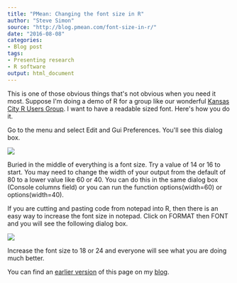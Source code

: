 ```yaml
---
title: "PMean: Changing the font size in R"
author: "Steve Simon"
source: "http://blog.pmean.com/font-size-in-r/"
date: "2016-08-08"
categories:
- Blog post
tags:
- Presenting research
- R software
output: html_document
---
```


This is one of those obvious things that's not obvious when you need it most. Suppose I'm doing a demo of R for a group like our wonderful [Kansas City R Users Group][kcrug1]. I want to have a readable sized font. Here's how you do it.

<!---More--->

Go to the menu and select Edit and Gui Preferences. You'll see this
dialog box. 

![](http://www.pmean.com/new-images/16/font-size-in-r01.png)

Buried in the middle of everything is a font size. Try a value of 14 or
16 to start. You may need to change the width of your output from the
default of 80 to a lower value like 60 or 40. You can do this in the
same dialog box (Console columns field) or you can run the function
options(width=60) or options(width=40).

If you are cutting and pasting code from notepad into R, then there is
an easy way to increase the font size in notepad. Click on FORMAT then
FONT and you will see the following dialog box.

![](http://www.pmean.com/new-images/16/font-size-in-r02.png)

Increase the font size to 18 or 24 and everyone will see what you are
doing much better.

You can find an [earlier version][sim1] of this page on my [blog][sim2].

[sim1]: http://blog.pmean.com/font-size-in-r/
[sim2]: http://blog.pmean.com

[kcrug1]: http://www.meetup.com/Kansas-City-R-Users-Group/
